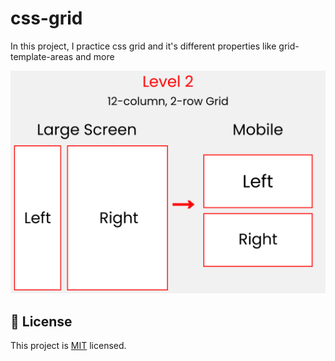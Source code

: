 # css-grid
In this project, I practice css grid and it's different properties like grid-template-areas and more

<img src="./assets/level-two.png" />

## 📝 License <a name="license"></a>

This project is [MIT](./LICENSE) licensed.
